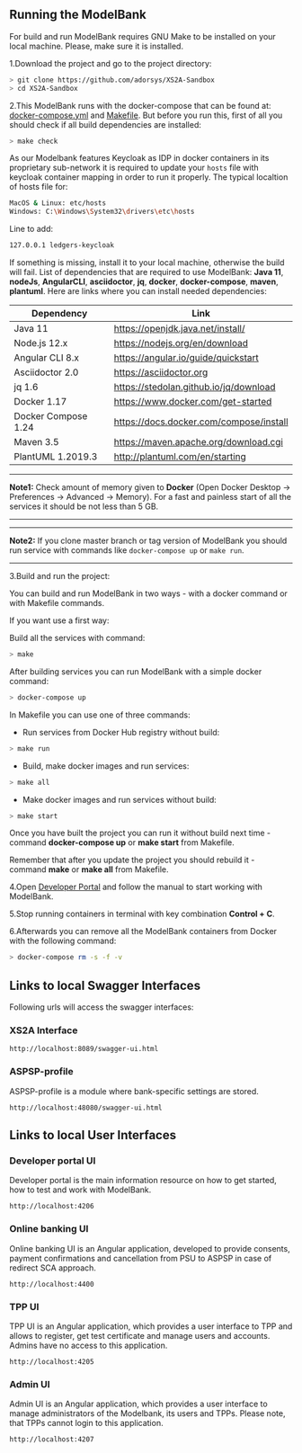 ## Running the ModelBank

For build and run ModelBank requires GNU Make to be installed on your local machine. Please, make sure it is installed.

1.Download the project and go to the project directory:

```sh
> git clone https://github.com/adorsys/XS2A-Sandbox
> cd XS2A-Sandbox
```

2.This ModelBank runs with the docker-compose that can be found at: [docker-compose.yml](docker-compose.yml) and [Makefile](Makefile).
But before you run this, first of all you should check if all build dependencies are installed:

```sh
> make check
```

As our Modelbank features Keycloak as IDP in docker containers in its proprietary sub-network it is required to update your `hosts` file with keycloak container mapping in order to run it properly.
The typical localtion of hosts file for:

```sh
MacOS & Linux: etc/hosts
Windows: C:\Windows\System32\drivers\etc\hosts
```

Line to add:

```sh
127.0.0.1 ledgers-keycloak
```

If something is missing, install it to your local machine, otherwise the build will fail.
List of dependencies that are required to use ModelBank: **Java 11**, **nodeJs**, **AngularCLI**, **asciidoctor**, **jq**, **docker**, **docker-compose**, **maven**, **plantuml**.
Here are links where you can install needed dependencies:

| Dependency          | Link                                    |
| ------------------- | --------------------------------------- |
| Java 11             | https://openjdk.java.net/install/       |
| Node.js 12.x        | https://nodejs.org/en/download          |
| Angular CLI 8.x     | https://angular.io/guide/quickstart     |
| Asciidoctor 2.0     | https://asciidoctor.org                 |
| jq 1.6              | https://stedolan.github.io/jq/download  |
| Docker 1.17         | https://www.docker.com/get-started      |
| Docker Compose 1.24 | https://docs.docker.com/compose/install |
| Maven 3.5           | https://maven.apache.org/download.cgi   |
| PlantUML 1.2019.3   | http://plantuml.com/en/starting         |

---

**Note1:**
Check amount of memory given to **Docker** (Open Docker Desktop -> Preferences -> Advanced -> Memory).
For a fast and painless start of all the services it should be not less than 5 GB.

---

---

**Note2:**
If you clone master branch or tag version of ModelBank you should run service with commands like `docker-compose up` or `make run`.

---

3.Build and run the project:

You can build and run ModelBank in two ways - with a docker command or with Makefile commands.

If you want use a first way:

Build all the services with command:

```sh
> make
```

After building services you can run ModelBank with a simple docker command:

```sh
> docker-compose up
```

In Makefile you can use one of three commands:

-   Run services from Docker Hub registry without build:

```sh
> make run
```

-   Build, make docker images and run services:

```sh
> make all
```

-   Make docker images and run services without build:

```sh
> make start
```

Once you have built the project you can run it without build next time - command **docker-compose up** or **make start** from Makefile.

Remember that after you update the project you should rebuild it - command **make** or **make all** from Makefile.

4.Open [Developer Portal](http://localhost:4206) and follow the manual to start working with ModelBank.

5.Stop running containers in terminal with key combination **Control + C**.

6.Afterwards you can remove all the ModelBank containers from Docker with the following command:

```sh
> docker-compose rm -s -f -v
```

## Links to local Swagger Interfaces

Following urls will access the swagger interfaces:

### XS2A Interface

```
http://localhost:8089/swagger-ui.html
```

### ASPSP-profile

ASPSP-profile is a module where bank-specific settings are stored.

```
http://localhost:48080/swagger-ui.html
```

## Links to local User Interfaces

### Developer portal UI

Developer portal is the main information resource on how to get started, how to test and work with ModelBank.

```
http://localhost:4206
```

### Online banking UI

Online banking UI is an Angular application, developed to provide consents, payment confirmations and cancellation from PSU to ASPSP
in case of redirect SCA approach.

```
http://localhost:4400
```

### TPP UI

TPP UI is an Angular application, which provides a user interface to TPP and allows to register, get test certificate and
manage users and accounts. Admins have no access to this application.

```
http://localhost:4205
```

### Admin UI

Admin UI is an Angular application, which provides a user interface to manage administrators of the Modelbank, its users and TPPs. Please note, that TPPs cannot login to this application.

```
http://localhost:4207
```
